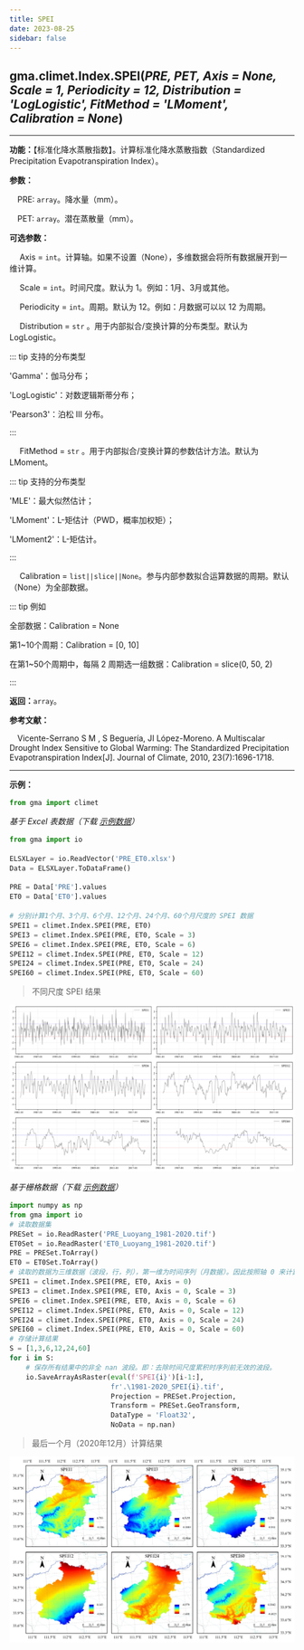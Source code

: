 ```yaml
---
title: SPEI
date: 2023-08-25
sidebar: false
---
```


## gma.climet.Index.**SPEI**(*PRE, PET, Axis = None, Scale = 1, Periodicity = 12, Distribution = 'LogLogistic', FitMethod = 'LMoment', Calibration = None*)<Badge text="1.0.10 +"/>

---

**功能：**【标准化降水蒸散指数】。计算标准化降水蒸散指数（Standardized Precipitation Evapotranspiration Index）。

**参数：**

&emsp;PRE: `array`。降水量（mm）。

&emsp;PET: `array`。潜在蒸散量（mm）。

**可选参数：**

&emsp; Axis = `int`。计算轴。如果不设置（None），多维数据会将所有数据展开到一维计算。

&emsp; Scale = `int`。时间尺度。默认为 1。例如：1月、3月或其他。

&emsp; Periodicity = `int`。周期。默认为 12。例如：月数据可以以 12 为周期。

&emsp; Distribution = `str` <Badge text="1.1.1 +"/>。用于内部拟合/变换计算的分布类型。默认为 LogLogistic。

::: tip 支持的分布类型

'Gamma'：伽马分布；

'LogLogistic'：对数逻辑斯蒂分布；

'Pearson3'：泊松 III 分布。

:::

&emsp; FitMethod = `str` <Badge text="2.0.4 +"/>。用于内部拟合/变换计算的参数估计方法。默认为 LMoment。

::: tip 支持的分布类型

'MLE'：最大似然估计；

'LMoment'：L-矩估计（PWD，概率加权矩）；

'LMoment2'：L-矩估计。

:::

&emsp; Calibration = `list||slice||None`<Badge text="2.0.4 +"/>。参与内部参数拟合运算数据的周期。默认（None）为全部数据。


::: tip 例如

全部数据：Calibration = None

第1~10个周期：Calibration = [0, 10]

在第1~50个周期中，每隔 2 周期选一组数据：Calibration = slice(0, 50, 2)

:::

**返回：**`array`。

**参考文献：**

&emsp;Vicente-Serrano S M , S Beguería, JI López-Moreno. A Multiscalar Drought Index Sensitive to Global Warming: The Standardized Precipitation Evapotranspiration Index[J]. Journal of Climate, 2010, 23(7):1696-1718.  

---

**示例：**

```python
from gma import climet
```
*基于 Excel 表数据（下载 [示例数据](/climet/PRE_ET0.xlsx)）*
```python
from gma import io

ELSXLayer = io.ReadVector('PRE_ET0.xlsx')
Data = ELSXLayer.ToDataFrame()

PRE = Data['PRE'].values
ET0 = Data['ET0'].values

# 分别计算1个月、3个月、6个月、12个月、24个月、60个月尺度的 SPEI 数据
SPEI1 = climet.Index.SPEI(PRE, ET0)
SPEI3 = climet.Index.SPEI(PRE, ET0, Scale = 3)
SPEI6 = climet.Index.SPEI(PRE, ET0, Scale = 6)
SPEI12 = climet.Index.SPEI(PRE, ET0, Scale = 12)
SPEI24 = climet.Index.SPEI(PRE, ET0, Scale = 24)
SPEI60 = climet.Index.SPEI(PRE, ET0, Scale = 60)
```
> 不同尺度 SPEI 结果

![](/climet/SPEIPlot.svg)

*基于栅格数据（下载 [示例数据](/climet/PRE_ET0.7z)）*

```python
import numpy as np
from gma import io
# 读取数据集
PRESet = io.ReadRaster('PRE_Luoyang_1981-2020.tif')
ET0Set = io.ReadRaster('ET0_Luoyang_1981-2020.tif')
PRE = PRESet.ToArray()
ET0 = ET0Set.ToArray()
# 读取的数据为三维数据（波段，行，列），第一维为时间序列（月数据）。因此按照轴 0 来计算
SPEI1 = climet.Index.SPEI(PRE, ET0, Axis = 0)
SPEI3 = climet.Index.SPEI(PRE, ET0, Axis = 0, Scale = 3)
SPEI6 = climet.Index.SPEI(PRE, ET0, Axis = 0, Scale = 6)
SPEI12 = climet.Index.SPEI(PRE, ET0, Axis = 0, Scale = 12)
SPEI24 = climet.Index.SPEI(PRE, ET0, Axis = 0, Scale = 24)
SPEI60 = climet.Index.SPEI(PRE, ET0, Axis = 0, Scale = 60)
# 存储计算结果
S = [1,3,6,12,24,60]
for i in S:
	# 保存所有结果中的非全 nan 波段。即：去除时间尺度累积时序列前无效的波段。
    io.SaveArrayAsRaster(eval(f'SPEI{i}')[i-1:],
                         fr'.\1981-2020_SPEI{i}.tif', 
                         Projection = PRESet.Projection,
                         Transform = PRESet.GeoTransform, 
                         DataType = 'Float32', 
                         NoData = np.nan)  
```
>最后一个月（2020年12月）计算结果

![](/climet/SPEI.webp)